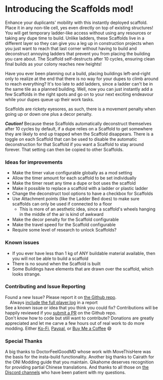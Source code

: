 # Introducing the Scaffolds mod!

Enhance your duplicants' mobility with this instantly deployed scaffold. Place it in any non-tile cell, yes even directly on top of existing structures! You will get temporary ladder-like access without using any resources or taking any dupe time to build. Unlike ladders, these Scaffolds live in a different layer so they can give you a leg up in construction projects when you just want to reach that last corner without having to build and deconstruct annoying ladders that prevent you from placing the building you care about. The Scaffold self-destructs after 10 cycles, ensuring clean final builds as your colony reaches new heights!

Have you ever been planning out a build, placing buildings left-and-right only to realize at the end that there is no way for your dupes to climb around to reach everything? It's too late to add ladders, since a ladder can't be in the same tile as a planned building. Well, now you can just instantly add a few Scaffolds in the right spots and go on to your next exciting endeavour while your dupes queue up their work tasks.

Scaffolds are rickety eyesores, as such, there is a movement penalty when going up or down one plus a decor penalty.

**_Caution!_** Because these Scaffolds automatically deconstruct themselves after 10 cycles by default, if a dupe relies on a Scaffold to get somewhere they are likely to end up trapped when the Scaffold disappears. There is a toggle on each Scaffold that can be used to disable the automatic deconstruction for that Scaffold if you want a Scaffold to stay around forever. That setting can then be copied to other Scaffolds.

### Ideas for improvements

- Make the timer value configurable globally as a mod setting
- Allow the timer amount for each scaffold to be set individually
- Make the timer reset any time a dupe or bot uses the scaffold
- Make it possible to replace a scaffold with a ladder or plastic ladder
- Change the deconstruct tool options to have a checkbox for Scaffolds
- Use Attachment points (like the Ladder Bed does) to make sure scaffolds can only be used if connected to a floor
  - This is more of an aesthetic idea, since a scaffold's wheels hanging in the middle of the air is kind of awkward
- Make the decor penalty for the Scaffold configurable
- Make the travel speed for the Scaffold configurable
- Require some level of research to unlock Scaffolds?

### Known issues

- If you ever have less than 1 kg of ANY buildable material available, then you will not be able to build a scaffold
- There is no sound when the Scaffold is built
- Some Buildings have elements that are drawn over the scaffold, which looks strange.

### Contributing and Issue Reporting

Found a new Issue? Please report it on [the Github repo](https://github.com/nathantalewis/oni-scaffolds/issues).  
&nbsp;&nbsp;&nbsp;&nbsp;Always [include the full player.log](https://github.com/aki-art/ONI-Mods/wiki/How-to-send-a-log) in a report  
See a known issue or idea that you think you could fix? Contributions will be happily reviewed if you [submit a PR](https://github.com/nathantalewis/oni-scaffolds/compare) on the Github repo.  
Don't know how to code but still want to contribute? Donations are greatly appreciated and let me carve a few hours out of real work to do more modding. Either [Ko-Fi](https://ko-fi.com/nathantalewis), [Paypal](https://paypal.me/nathantalewis), or [Buy Me a Coffee](https://www.buymeacoffee.com/nathantalewis) :smile:

### Special Thanks

A big thanks to DoctorFeelGoodMD whose work with MoveThisHere was the basis for the insta-build functionality. Another big thanks to Cairath for the ONI Modding guide that you maintain. Qikahome deserves recognition for providing partial Chinese translations. And thanks to all those on [the Discord channels](https://discord.gg/oxygennotincluded) who have been patient with my questions.
